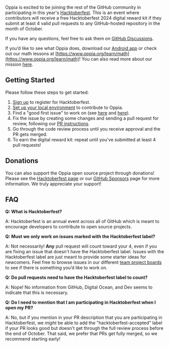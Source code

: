 Oppia is excited to be joining the rest of the GitHub community in participating in this year's [Hacktoberfest](https://hacktoberfest.com/). This is an event where contributors will receive a free Hacktoberfest 2024 digital reward kit if they submit at least 4 valid pull requests to any GitHub-hosted repository in the month of October.

If you have any questions, feel free to ask them on [GitHub Discussions](https://github.com/oppia/oppia/discussions).

If you’d like to see what Oppia does, download our [Android app](https://play.google.com/store/apps/details?id=org.oppia.android) or check out our math lessons at [https://www.oppia.org/learn/math](https://www.oppia.org/learn/math)! You can also read more about our mission [here](https://github.com/oppia/oppia/wiki/Oppia's-Mission).

## Getting Started

Please follow these steps to get started:

1. [Sign up](https://hacktoberfest.com/register/) to register for Hacktoberfest.
2. [Set up your local environment](https://github.com/oppia/oppia/wiki/Contributing-code-to-Oppia#setting-things-up) to contribute to Oppia.
3. Find a "good first issue" to work on (see [here](https://github.com/oppia/oppia/wiki/Contributing-code-to-Oppia#finding-something-to-do) and [here](https://github.com/oppia/oppia/issues?q=is%3Aopen+is%3Aissue+label%3A%22good+first+issue%22+no%3Aassignee)).
4. Fix the issue by creating some changes and sending a pull request for review, following our [PR instructions](https://github.com/oppia/oppia/wiki/Make-a-pull-request).
5. Go through the code review process until you receive approval and the PR gets merged.
6. To earn the digital reward kit: repeat until you've submitted at least 4 pull requests!

## Donations

You can also support the Oppia open source project through donations! Please see the [Hacktoberfest page](https://hacktoberfest.com/donate/) or our [GitHub Sponsors](https://github.com/sponsors/oppia) page for more information. We truly appreciate your support!

## FAQ

**Q: What is Hacktoberfest?**

A: Hacktoberfest is an annual event across all of GitHub which is meant to encourage developers to contribute to open source projects.

**Q: Must we only work on issues marked with the Hacktoberfest label?**

A: Not necessarily! **Any** pull request will count toward your 4, even if you are fixing an issue that doesn't have the Hacktoberfest label. Issues with the Hacktoberfest label are just meant to provide some starter ideas for newcomers. Feel free to browse issues in our different [team project boards](https://github.com/oppia/oppia/projects?query=is%3Aopen) to see if there is something you’d like to work on.

**Q: Do pull requests need to have the Hacktoberfest label to count?**

A: Nope! No information from GitHub, Digital Ocean, and Dev seems to indicate that this is necessary.

**Q: Do I need to mention that I am participating in Hacktoberfest when I open my PR?**

A: No, but if you mention in your PR description that you are participating in Hacktoberfest, we *might* be able to add the "hacktoberfest-accepted" label if your PR looks good but doesn't get through the full review process before the end of October. That said, we prefer that PRs get fully merged, so we recommend starting early!
